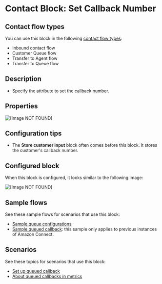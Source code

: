 # Contact Block: Set Callback Number<a name="set-callback-number"></a>

## Contact flow types<a name="set-callback-number-types"></a>

You can use this block in the following [contact flow types](create-contact-flow.md#contact-flow-types):
+ Inbound contact flow
+ Customer Queue flow
+ Transfer to Agent flow
+ Transfer to Queue flow

## Description<a name="set-callback-number-description"></a>
+ Specify the attribute to set the callback number\.

## Properties<a name="set-callback-number-properties"></a>

![\[Image NOT FOUND\]](http://docs.aws.amazon.com/connect/latest/adminguide/images/set-callback-number.png)

## Configuration tips<a name="set-callback-number-tips"></a>
+ The **Store customer input** block often comes before this block\. It stores the customer's callback number\.

## Configured block<a name="set-callback-number-configured"></a>

When this block is configured, it looks similar to the following image:

![\[Image NOT FOUND\]](http://docs.aws.amazon.com/connect/latest/adminguide/images/set-callback-number-configured.png)

## Sample flows<a name="set-callback-number-samples"></a>

 See these sample flows for scenarios that use this block:
+ [Sample queue configurations](sample-queue-configurations.md)
+ [Sample queued callback](sample-queued-callback.md): this sample only applies to previous instances of Amazon Connect\.

## Scenarios<a name="set-callback-number-scenarios"></a>

See these topics for scenarios that use this block:
+ [Set up queued callback](setup-queued-callback.md)
+ [About queued callbacks in metrics](about-queued-callbacks.md)